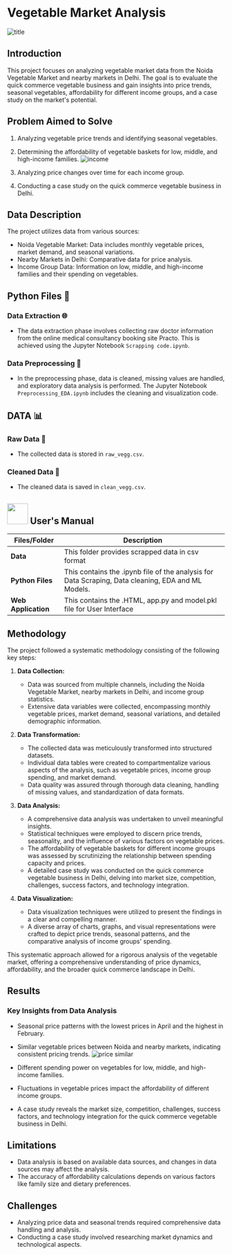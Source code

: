 # Vegetable Market Analysis

![title](https://github.com/Sankarshanpower8i/Job-Analytics-Instahyre-/assets/133600711/7a56e757-b170-4c0f-ac6a-e6d8ac691728)

## Introduction

This project focuses on analyzing vegetable market data from the Noida Vegetable Market and nearby markets in Delhi. The goal is to evaluate the quick commerce vegetable business and gain insights into price trends, seasonal vegetables, affordability for different income groups, and a case study on the market's potential.

## Problem Aimed to Solve

1. Analyzing vegetable price trends and identifying seasonal vegetables.
2. Determining the affordability of vegetable baskets for low, middle, and high-income families.
   ![income](https://github.com/Sankarshanpower8i/Job-Analytics-Instahyre-/assets/133600711/56b892bc-035a-4e65-ade6-b782667966b0)

4. Analyzing price changes over time for each income group.
5. Conducting a case study on the quick commerce vegetable business in Delhi.

## Data Description

The project utilizes data from various sources:

- Noida Vegetable Market: Data includes monthly vegetable prices, market demand, and seasonal variations.
- Nearby Markets in Delhi: Comparative data for price analysis.
- Income Group Data: Information on low, middle, and high-income families and their spending on vegetables.

## Python Files 🐍

### Data Extraction 🌐
- The data extraction phase involves collecting raw doctor information from the online medical consultancy booking site Practo. This is achieved using the Jupyter Notebook `Scrapping code.ipynb`.

### Data Preprocessing 🧹
- In the preprocessing phase, data is cleaned, missing values are handled, and exploratory data analysis is performed. The Jupyter Notebook `Preprocessing_EDA.ipynb` includes the cleaning and visualization code.

## DATA 📊

### Raw Data 📂
- The collected data is stored in `raw_vegg.csv`.

### Cleaned Data 🧼
- The cleaned data is saved in `clean_vegg.csv`.

## <img src="https://user-images.githubusercontent.com/106439762/181935629-b3c47bd3-77fb-4431-a11c-ff8ba0942b63.gif" width="48" height="48"> **User's Manual**

| Files/Folder| Description |
| ------------- | ------------- |
| **Data** | This folder provides scrapped data in csv format |
| **Python Files** | This contains the .ipynb file of the analysis for Data Scraping, Data cleaning, EDA and ML Models.  |
| **Web Application** | This contains the .HTML, app.py and model.pkl file for User Interface  |

## Methodology

The project followed a systematic methodology consisting of the following key steps:

1. **Data Collection:**
   - Data was sourced from multiple channels, including the Noida Vegetable Market, nearby markets in Delhi, and income group statistics.
   - Extensive data variables were collected, encompassing monthly vegetable prices, market demand, seasonal variations, and detailed demographic information.

2. **Data Transformation:**
   - The collected data was meticulously transformed into structured datasets.
   - Individual data tables were created to compartmentalize various aspects of the analysis, such as vegetable prices, income group spending, and market demand.
   - Data quality was assured through thorough data cleaning, handling of missing values, and standardization of data formats.

3. **Data Analysis:**
   - A comprehensive data analysis was undertaken to unveil meaningful insights.
   - Statistical techniques were employed to discern price trends, seasonality, and the influence of various factors on vegetable prices.
   - The affordability of vegetable baskets for different income groups was assessed by scrutinizing the relationship between spending capacity and prices.
   - A detailed case study was conducted on the quick commerce vegetable business in Delhi, delving into market size, competition, challenges, success factors, and technology integration.

4. **Data Visualization:**
   - Data visualization techniques were utilized to present the findings in a clear and compelling manner.
   - A diverse array of charts, graphs, and visual representations were crafted to depict price trends, seasonal patterns, and the comparative analysis of income groups' spending.

This systematic approach allowed for a rigorous analysis of the vegetable market, offering a comprehensive understanding of price dynamics, affordability, and the broader quick commerce landscape in Delhi.


## Results

### Key Insights from Data Analysis

- Seasonal price patterns with the lowest prices in April and the highest in February.
- Similar vegetable prices between Noida and nearby markets, indicating consistent pricing trends.
  ![price similar](https://github.com/Sankarshanpower8i/Job-Analytics-Instahyre-/assets/133600711/52d53cbc-b440-48da-b79c-512be2a58933)

- Different spending power on vegetables for low, middle, and high-income families.
- Fluctuations in vegetable prices impact the affordability of different income groups.
- A case study reveals the market size, competition, challenges, success factors, and technology integration for the quick commerce vegetable business in Delhi.

## Limitations

- Data analysis is based on available data sources, and changes in data sources may affect the analysis.
- The accuracy of affordability calculations depends on various factors like family size and dietary preferences.

## Challenges

- Analyzing price data and seasonal trends required comprehensive data handling and analysis.
- Conducting a case study involved researching market dynamics and technological aspects.
